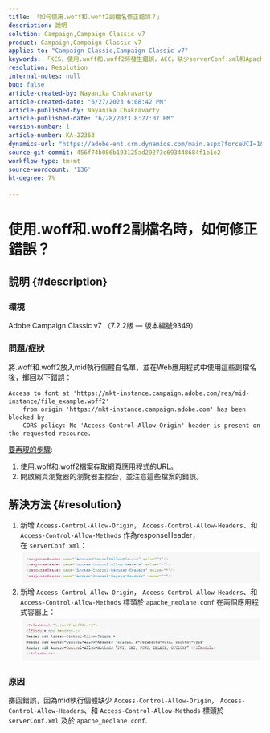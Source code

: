 ```yaml
---
title: 「如何使用.woff和.woff2副檔名修正錯誤？」
description: 說明
solution: Campaign,Campaign Classic v7
product: Campaign,Campaign Classic v7
applies-to: "Campaign Classic,Campaign Classic v7"
keywords: 「KCS，使用.woff和.woff2時發生錯誤，ACC，缺少serverConf.xml和Apache上的設定」
resolution: Resolution
internal-notes: null
bug: false
article-created-by: Nayanika Chakravarty
article-created-date: "6/27/2023 6:08:42 PM"
article-published-by: Nayanika Chakravarty
article-published-date: "6/28/2023 8:27:07 PM"
version-number: 1
article-number: KA-22363
dynamics-url: "https://adobe-ent.crm.dynamics.com/main.aspx?forceUCI=1&pagetype=entityrecord&etn=knowledgearticle&id=c384e2a2-1515-ee11-8f6e-6045bd006b4b"
source-git-commit: 456f74b086b193125ad29273c693448684f1b1e2
workflow-type: tm+mt
source-wordcount: '136'
ht-degree: 7%

---
```


# 使用.woff和.woff2副檔名時，如何修正錯誤？

## 說明 {#description}


### 環境

Adobe Campaign Classic v7 （7.2.2版 — 版本編號9349）

### 問題/症狀

將.woff和.woff2放入mid執行個體白名單，並在Web應用程式中使用這些副檔名後，擲回以下錯誤：


```
Access to font at 'https://mkt-instance.campaign.adobe.com/res/mid-instance/file_example.woff2'
    from origin 'https://mkt-instance.campaign.adobe.com' has been blocked by 
    CORS policy: No 'Access-Control-Allow-Origin' header is present on the requested resource.
```


<u>要再現的步驟</u>:

1. 使用.woff和.woff2檔案存取網頁應用程式的URL。
2. 開啟網頁瀏覽器的瀏覽器主控台，並注意這些檔案的錯誤。



## 解決方法 {#resolution}


1. 新增 `Access-Control-Allow-Origin`， `Access-Control-Allow-Headers`、和 `Access-Control-Allow-Methods` 作為responseHeader，在 `serverConf.xml`：    ![](assets/02ae0a1c-2515-ee11-8f6e-6045bd0067ea.png)
2. 新增 `Access-Control-Allow-Origin`， `Access-Control-Allow-Headers`、和 `Access-Control-Allow-Methods` 標頭於 `apache_neolane.conf` 在兩個應用程式容器上：    ![](assets/f7215128-2515-ee11-8f6e-6045bd0067ea.png)


### 原因

擲回錯誤，因為mid執行個體缺少 `Access-Control-Allow-Origin`， `Access-Control-Allow-Headers`、和 `Access-Control-Allow-Methods` 標頭於 `serverConf.xml` 及於 `apache_neolane.conf`.

